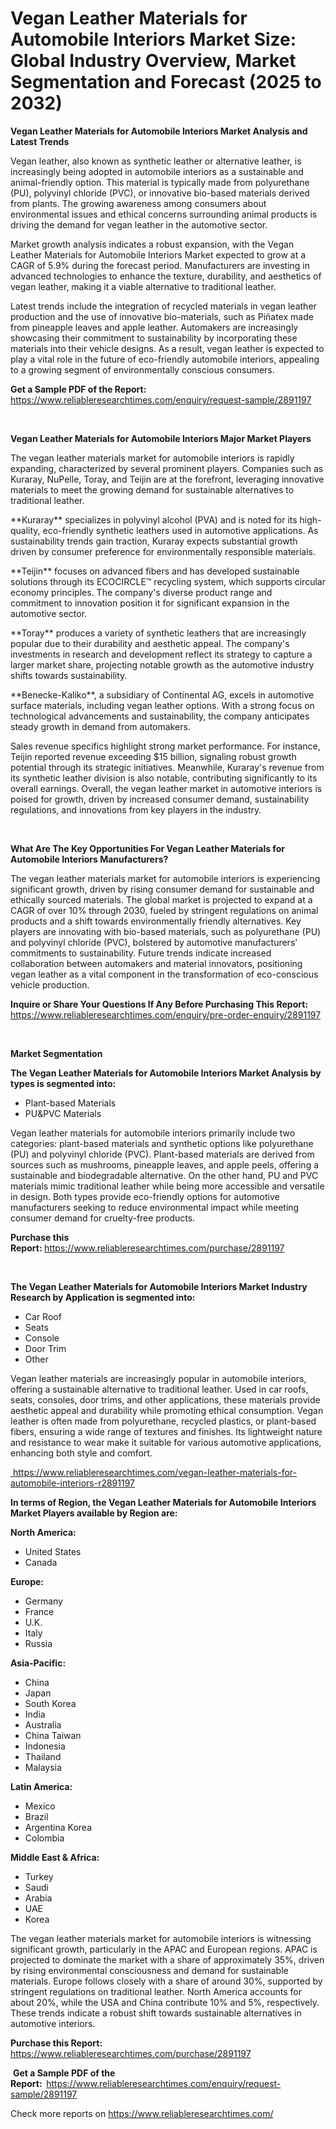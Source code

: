 <p><h1>Vegan Leather Materials for Automobile Interiors Market Size: Global Industry Overview, Market Segmentation and Forecast (2025 to 2032)</h1></p><p><strong>Vegan Leather Materials for Automobile Interiors Market Analysis and Latest Trends</strong></p>
<p><p>Vegan leather, also known as synthetic leather or alternative leather, is increasingly being adopted in automobile interiors as a sustainable and animal-friendly option. This material is typically made from polyurethane (PU), polyvinyl chloride (PVC), or innovative bio-based materials derived from plants. The growing awareness among consumers about environmental issues and ethical concerns surrounding animal products is driving the demand for vegan leather in the automotive sector.</p><p>Market growth analysis indicates a robust expansion, with the Vegan Leather Materials for Automobile Interiors Market expected to grow at a CAGR of 5.9% during the forecast period. Manufacturers are investing in advanced technologies to enhance the texture, durability, and aesthetics of vegan leather, making it a viable alternative to traditional leather. </p><p>Latest trends include the integration of recycled materials in vegan leather production and the use of innovative bio-materials, such as Piñatex made from pineapple leaves and apple leather. Automakers are increasingly showcasing their commitment to sustainability by incorporating these materials into their vehicle designs. As a result, vegan leather is expected to play a vital role in the future of eco-friendly automobile interiors, appealing to a growing segment of environmentally conscious consumers.</p></p>
<p><strong>Get a Sample PDF of the Report:&nbsp;</strong> <a href="https://www.reliableresearchtimes.com/enquiry/request-sample/2891197?utm_campaign=3355&utm_medium=2&utm_source=Github&utm_content=ia&utm_term=14032025&utm_id=vegan-leather-materials-for-automobile-interiors">https://www.reliableresearchtimes.com/enquiry/request-sample/2891197</a></p>
<p>&nbsp;</p>
<p><strong>Vegan Leather Materials for Automobile Interiors Major Market Players</strong></p>
<p><p>The vegan leather materials market for automobile interiors is rapidly expanding, characterized by several prominent players. Companies such as Kuraray, NuPelle, Toray, and Teijin are at the forefront, leveraging innovative materials to meet the growing demand for sustainable alternatives to traditional leather.</p><p>**Kuraray** specializes in polyvinyl alcohol (PVA) and is noted for its high-quality, eco-friendly synthetic leathers used in automotive applications. As sustainability trends gain traction, Kuraray expects substantial growth driven by consumer preference for environmentally responsible materials.</p><p>**Teijin** focuses on advanced fibers and has developed sustainable solutions through its ECOCIRCLE™ recycling system, which supports circular economy principles. The company's diverse product range and commitment to innovation position it for significant expansion in the automotive sector.</p><p>**Toray** produces a variety of synthetic leathers that are increasingly popular due to their durability and aesthetic appeal. The company's investments in research and development reflect its strategy to capture a larger market share, projecting notable growth as the automotive industry shifts towards sustainability.</p><p>**Benecke-Kaliko**, a subsidiary of Continental AG, excels in automotive surface materials, including vegan leather options. With a strong focus on technological advancements and sustainability, the company anticipates steady growth in demand from automakers.</p><p>Sales revenue specifics highlight strong market performance. For instance, Teijin reported revenue exceeding $15 billion, signaling robust growth potential through its strategic initiatives. Meanwhile, Kuraray's revenue from its synthetic leather division is also notable, contributing significantly to its overall earnings. Overall, the vegan leather market in automotive interiors is poised for growth, driven by increased consumer demand, sustainability regulations, and innovations from key players in the industry.</p></p>
<p>&nbsp;</p>
<p><strong>What Are The Key Opportunities For Vegan Leather Materials for Automobile Interiors Manufacturers?</strong></p>
<p><p>The vegan leather materials market for automobile interiors is experiencing significant growth, driven by rising consumer demand for sustainable and ethically sourced materials. The global market is projected to expand at a CAGR of over 10% through 2030, fueled by stringent regulations on animal products and a shift towards environmentally friendly alternatives. Key players are innovating with bio-based materials, such as polyurethane (PU) and polyvinyl chloride (PVC), bolstered by automotive manufacturers’ commitments to sustainability. Future trends indicate increased collaboration between automakers and material innovators, positioning vegan leather as a vital component in the transformation of eco-conscious vehicle production.</p></p>
<p><strong>Inquire or Share Your Questions If Any Before Purchasing This Report:</strong> <a href="https://www.reliableresearchtimes.com/enquiry/pre-order-enquiry/2891197?utm_campaign=3355&utm_medium=2&utm_source=Github&utm_content=ia&utm_term=14032025&utm_id=vegan-leather-materials-for-automobile-interiors">https://www.reliableresearchtimes.com/enquiry/pre-order-enquiry/2891197</a></p>
<p>&nbsp;</p>
<p><strong>Market Segmentation</strong></p>
<p><strong>The Vegan Leather Materials for Automobile Interiors Market Analysis by types is segmented into:</strong></p>
<p><ul><li>Plant-based Materials</li><li>PU&PVC Materials</li></ul></p>
<p><p>Vegan leather materials for automobile interiors primarily include two categories: plant-based materials and synthetic options like polyurethane (PU) and polyvinyl chloride (PVC). Plant-based materials are derived from sources such as mushrooms, pineapple leaves, and apple peels, offering a sustainable and biodegradable alternative. On the other hand, PU and PVC materials mimic traditional leather while being more accessible and versatile in design. Both types provide eco-friendly options for automotive manufacturers seeking to reduce environmental impact while meeting consumer demand for cruelty-free products.</p></p>
<p><strong>Purchase this Report:&nbsp;</strong><a href="https://www.reliableresearchtimes.com/purchase/2891197?utm_campaign=3355&utm_medium=2&utm_source=Github&utm_content=ia&utm_term=14032025&utm_id=vegan-leather-materials-for-automobile-interiors">https://www.reliableresearchtimes.com/purchase/2891197</a></p>
<p>&nbsp;</p>
<p><strong>The Vegan Leather Materials for Automobile Interiors Market Industry Research by Application is segmented into:</strong></p>
<p><ul><li>Car Roof</li><li>Seats</li><li>Console</li><li>Door Trim</li><li>Other</li></ul></p>
<p><p>Vegan leather materials are increasingly popular in automobile interiors, offering a sustainable alternative to traditional leather. Used in car roofs, seats, consoles, door trims, and other applications, these materials provide aesthetic appeal and durability while promoting ethical consumption. Vegan leather is often made from polyurethane, recycled plastics, or plant-based fibers, ensuring a wide range of textures and finishes. Its lightweight nature and resistance to wear make it suitable for various automotive applications, enhancing both style and comfort.</p></p>
<p><a href="https://www.reliableresearchtimes.com/vegan-leather-materials-for-automobile-interiors-r2891197?utm_campaign=3355&utm_medium=2&utm_source=Github&utm_content=ia&utm_term=14032025&utm_id=vegan-leather-materials-for-automobile-interiors">&nbsp;https://www.reliableresearchtimes.com/vegan-leather-materials-for-automobile-interiors-r2891197</a></p>
<p><strong>In terms of Region, the Vegan Leather Materials for Automobile Interiors Market Players available by Region are:</strong></p>
<p>
    <p> <strong> North America: </strong>
        <ul>
            <li>United States</li>
            <li>Canada</li>
        </ul>
        </p> 
    <p> <strong> Europe: </strong>
        <ul>
            <li>Germany</li>
            <li>France</li>
            <li>U.K.</li>
            <li>Italy</li>
            <li>Russia</li>
        </ul>
        </p> 
    <p> <strong> Asia-Pacific: </strong>
        <ul>
            <li>China</li>
            <li>Japan</li>
            <li>South Korea</li>
            <li>India</li>
            <li>Australia</li>
            <li>China Taiwan</li>
            <li>Indonesia</li>
            <li>Thailand</li>
            <li>Malaysia</li>
        </ul>
        </p> 
    <p> <strong> Latin America: </strong>
        <ul>
            <li>Mexico</li>
            <li>Brazil</li>
            <li>Argentina Korea</li>
            <li>Colombia</li>
        </ul>
        </p> 
    <p> <strong> Middle East & Africa: </strong>
        <ul>
            <li>Turkey</li>
            <li>Saudi</li>
            <li>Arabia</li>
            <li>UAE</li>
            <li>Korea</li>
        </ul>
    </p>
    </p>
<p><p>The vegan leather materials market for automobile interiors is witnessing significant growth, particularly in the APAC and European regions. APAC is projected to dominate the market with a share of approximately 35%, driven by rising environmental consciousness and demand for sustainable materials. Europe follows closely with a share of around 30%, supported by stringent regulations on traditional leather. North America accounts for about 20%, while the USA and China contribute 10% and 5%, respectively. These trends indicate a robust shift towards sustainable alternatives in automotive interiors.</p></p>
<p><strong>Purchase this Report: </strong><a href="https://www.reliableresearchtimes.com/purchase/2891197?utm_campaign=3355&utm_medium=2&utm_source=Github&utm_content=ia&utm_term=14032025&utm_id=vegan-leather-materials-for-automobile-interiors">https://www.reliableresearchtimes.com/purchase/2891197</a></p>
<p>&nbsp;<strong>Get a Sample PDF of the Report:&nbsp;&nbsp;</strong><a href="https://www.reliableresearchtimes.com/enquiry/request-sample/2891197?utm_campaign=3355&utm_medium=2&utm_source=Github&utm_content=ia&utm_term=14032025&utm_id=vegan-leather-materials-for-automobile-interiors">https://www.reliableresearchtimes.com/enquiry/request-sample/2891197</a></p>
<p><strong></strong></p>
<p>Check more reports on <a href="https://www.reliableresearchtimes.com/?utm_campaign=3355&utm_medium=2&utm_source=Github&utm_content=ia&utm_term=14032025&utm_id=vegan-leather-materials-for-automobile-interiors">https://www.reliableresearchtimes.com/</a></p>